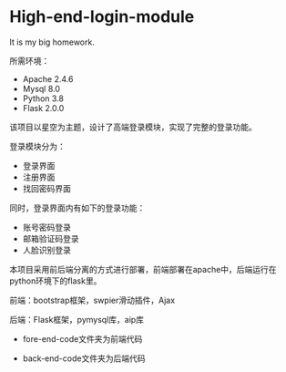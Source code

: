 # High-end-login-module
It is my big homework.

所需环境：
-	Apache 2.4.6
-	Mysql 8.0
-	Python 3.8
-	Flask 2.0.0

该项目以星空为主题，设计了高端登录模块，实现了完整的登录功能。

登录模块分为：
-	登录界面
- 注册界面
- 找回密码界面

同时，登录界面内有如下的登录功能：
- 账号密码登录
- 邮箱验证码登录
- 人脸识别登录

本项目采用前后端分离的方式进行部署，前端部署在apache中，后端运行在python环境下的flask里。

前端：bootstrap框架，swpier滑动插件，Ajax

后端：Flask框架，pymysql库，aip库

- fore-end-code文件夹为前端代码

- back-end-code文件夹为后端代码
